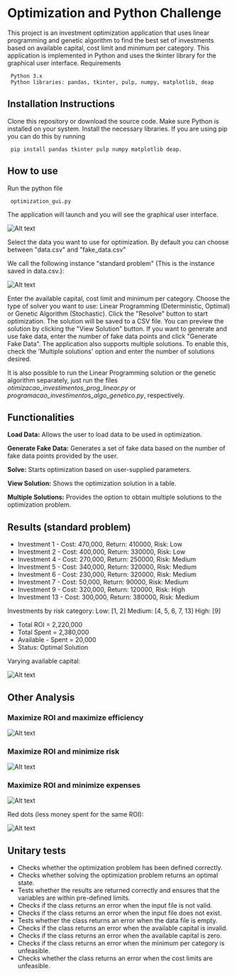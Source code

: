 # Optimization and Python Challenge


This project is an investment optimization application that uses linear programming and genetic algorithm to find the best set of investments based on available capital, cost limit and minimum per category. This application is implemented in Python and uses the tkinter library for the graphical user interface.
Requirements

     Python 3.x
     Python libraries: pandas, tkinter, pulp, numpy, matplotlib, deap


## Installation Instructions

Clone this repository or download the source code.
Make sure Python is installed on your system.
Install the necessary libraries. If you are using pip you can do this by running

     pip install pandas tkinter pulp numpy matplotlib deap.

## How to use

Run the python file

     optimization_gui.py

The application will launch and you will see the graphical user interface.

![Alt text](/images/image-5.png)

Select the data you want to use for optimization. By default you can choose between "data.csv" and "fake_data.csv"

We call the following instance "standard problem" (This is the instance saved in data.csv.):

![Alt text](/images/enacom.png)

Enter the available capital, cost limit and minimum per category.
Choose the type of solver you want to use: Linear Programming (Deterministic, Optimal) or Genetic Algorithm (Stochastic).
Click the "Resolve" button to start optimization. The solution will be saved to a CSV file.
You can preview the solution by clicking the "View Solution" button.
If you want to generate and use fake data, enter the number of fake data points and click "Generate Fake Data".
The application also supports multiple solutions. To enable this, check the 'Multiple solutions' option and enter the number of solutions desired.

It is also possible to run the Linear Programming solution or the genetic algorithm separately, just run the files *otimizacao_investimentos_prog_linear.py* or *programacao_investimentos_algo_genetico.py*, respectively.

## Functionalities

**Load Data:** Allows the user to load data to be used in optimization.

**Generate Fake Data:** Generates a set of fake data based on the number of fake data points provided by the user.

**Solve:** Starts optimization based on user-supplied parameters.

**View Solution:** Shows the optimization solution in a table.

**Multiple Solutions:** Provides the option to obtain multiple solutions to the optimization problem.

## Results (standard problem)

- Investment 1 - Cost: 470,000, Return: 410000, Risk: Low
- Investment 2 - Cost: 400,000, Return: 330000, Risk: Low
- Investment 4 - Cost: 270,000, Return: 250000, Risk: Medium
- Investment 5 - Cost: 340,000, Return: 320000, Risk: Medium
- Investment 6 - Cost: 230,000, Return: 320000, Risk: Medium
- Investment 7 - Cost: 50,000, Return: 90000, Risk: Medium
- Investment 9 - Cost: 320,000, Return: 120000, Risk: High
- Investment 13 - Cost: 300,000, Return: 380000, Risk: Medium

Investments by risk category:
Low: [1, 2]
Medium: [4, 5, 6, 7, 13]
High: [9]

- Total ROI = 2,220,000
- Total Spent = 2,380,000
- Available - Spent = 20,000
- Status: Optimal Solution

Varying available capital:

![Alt text](/images/image.png)

## Other Analysis

### Maximize ROI and maximize efficiency

![Alt text](/images/image-1.png)

### Maximize ROI and minimize risk

![Alt text](/images/image-2.png)

### Maximize ROI and minimize expenses

![Alt text](/images/image-3.png)

Red dots (less money spent for the same ROI):

![Alt text](/images/image-4.png)

## Unitary tests

- Checks whether the optimization problem has been defined correctly.
- Checks whether solving the optimization problem returns an optimal state.
- Tests whether the results are returned correctly and ensures that the variables are within pre-defined limits.
- Checks if the class returns an error when the input file is not valid.
- Checks if the class returns an error when the input file does not exist.
- Tests whether the class returns an error when the data file is empty.
- Checks if the class returns an error when the available capital is invalid.
- Checks if the class returns an error when the available capital is zero.
- Checks if the class returns an error when the minimum per category is unfeasible.
- Checks whether the class returns an error when the cost limits are unfeasible.

